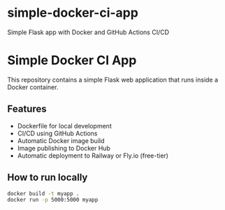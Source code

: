 # simple-docker-ci-app
Simple Flask app with Docker and GitHub Actions CI/CD
# Simple Docker CI App

This repository contains a simple Flask web application that runs inside a Docker container.

## Features

- Dockerfile for local development
- CI/CD using GitHub Actions
- Automatic Docker image build
- Image publishing to Docker Hub
- Automatic deployment to Railway or Fly.io (free-tier)

## How to run locally

```bash
docker build -t myapp .
docker run -p 5000:5000 myapp
